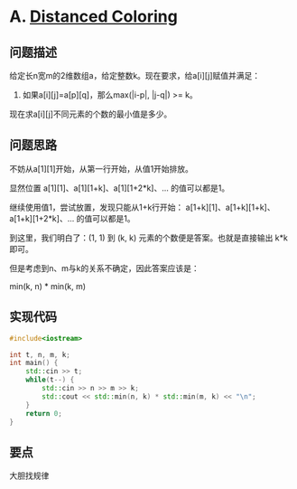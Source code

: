 # A. [Distanced Coloring](https://codeforces.com/problemset/problem/2002/A)
## 问题描述
给定长n宽m的2维数组a，给定整数k。现在要求，给a[i][j]赋值并满足：

1. 如果a[i][j]=a[p][q]，那么max(|i-p|, |j-q|) >= k。

现在求a[i][j]不同元素的个数的最小值是多少。

## 问题思路
不妨从a[1][1]开始，从第一行开始，从值1开始排放。

显然位置 a[1][1]、a[1][1+k]、a[1][1+2*k]、... 的值可以都是1。

继续使用值1，尝试放置，发现只能从1+k行开始：
a[1+k][1]、a[1+k][1+k]、a[1+k][1+2*k]、... 的值可以都是1。

到这里，我们明白了：(1, 1) 到 (k, k) 元素的个数便是答案。也就是直接输出 k*k 即可。

但是考虑到n、m与k的关系不确定，因此答案应该是：

min(k, n) * min(k, m)



## 实现代码
```c++
#include<iostream>

int t, n, m, k;
int main() {
    std::cin >> t;
    while(t--) {
        std::cin >> n >> m >> k;
        std::cout << std::min(n, k) * std::min(m, k) << "\n";
    }
    return 0;
}
```
## 要点
大胆找规律